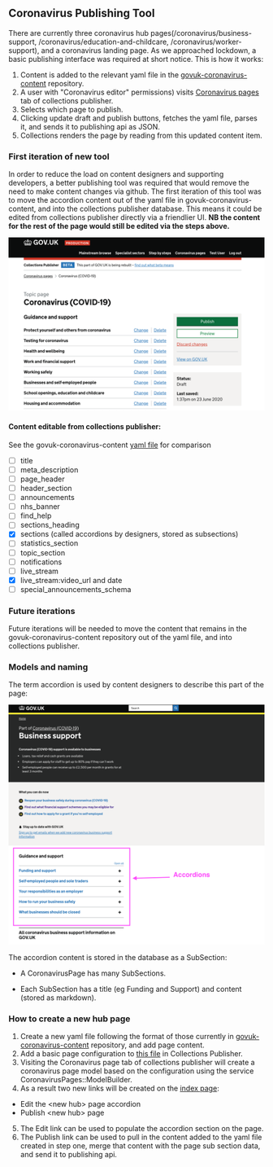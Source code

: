 ## Coronavirus Publishing Tool

There are currently three coronavirus hub pages(/coronavirus/business-support, /coronavirus/education-and-childcare, /coronavirus/worker-support), and a coronavirus landing page. As we approached lockdown, a basic publishing interface was required at short notice. This is how it works:

1. Content is added to the relevant yaml file in the [govuk-coronavirus-content](https://github.com/alphagov/govuk-coronavirus-content/tree/master/content) repository.
2. A user with "Coronavirus editor" permissions) visits [Coronavirus pages](https://collections-publisher.publishing.service.gov.uk/coronavirus) tab of collections publisher.
3. Selects which page to publish.
4. Clicking update draft and publish buttons, fetches the yaml file, parses it, and sends it to publishing api as JSON.
5. Collections renders the page by reading from this updated content item.

### First iteration of new tool

In order to reduce the load on content designers and supporting developers, a better publishing tool was required that would remove the need to make content changes via github. The first iteration of this tool was to move the accordion content out of the yaml file in govuk-coronavirus-content, and into the collections publisher database. This means it could be edited from collections publisher directly via a friendlier UI. **NB the content for the rest of the page would still be edited via the steps above.**

![Screenshot of sections publishing tool](/docs/screenshot-coronavirus-edit-page.png)

#### Content editable from collections publisher:

See the govuk-coronavirus-content [yaml file](https://github.com/alphagov/govuk-coronavirus-content/tree/master/content/coronavirus_landing_page.yml) for comparison

- [ ] title
- [ ] meta_description
- [ ] page_header
- [ ] header_section
- [ ] announcements
- [ ] nhs_banner
- [ ] find_help
- [ ] sections_heading
- [x] sections (called accordions by designers, stored as subsections)
- [ ] statistics_section
- [ ] topic_section
- [ ] notifications
- [ ] live_stream
- [x] live_stream:video_url and date
- [ ] special_announcements_schema

### Future iterations

Future iterations will be needed to move the content that remains in the govuk-coronavirus-content repository out of the yaml file, and into collections publisher.

### Models and naming

The term accordion is used by content designers to describe this part of the page:

![Screenshot of accordions](/docs/coronavirus-page-accordion.png)

The accordion content is stored in the database as a SubSection:

- A CoronavirusPage has many SubSections.

- Each SubSection has a title (eg Funding and Support) and content (stored as markdown).

### How to create a new hub page

1. Create a new yaml file following the format of those currently in [govuk-coronavirus-content](https://github.com/alphagov/govuk-coronavirus-content/tree/master/content) repository, and add page content.
2. Add a basic page configuration to [this file](app/services/coronavirus_pages/configuration.rb) in Collections Publisher.
3. Visiting the Coronavirus page tab of collections publisher will create a coronavirus page model based on the configuration using the service CoronavirusPages::ModelBuilder.
4. As a result two new links will be created on the [index page](https://collections-publisher.publishing.service.gov.uk/coronavirus):
  - Edit the \<new hub> page accordion
  - Publish \<new hub> page
5. The Edit link can be used to populate the accordion section on the page.
6. The Publish link can be used to pull in the content added to the yaml file created in step one, merge that content with the page sub section data, and send it to publishing api.
